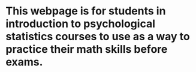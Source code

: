 # This webpage is for students in introduction to psychological statistics courses to use as a way to practice their math skills before exams.
